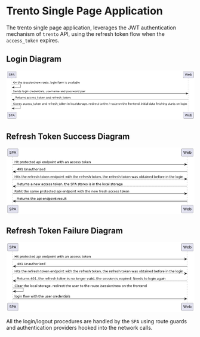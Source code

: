 # Trento Single Page Application

The trento single page application, leverages the JWT authentication mechanism of `trento` API, using the refresh token flow when the `access_token` expires.

## Login Diagram

![Login diagram](../assets/trento-spa-login.png)

## Refresh Token Success Diagram

![Refresh token success diagram](../assets/trento-spa-refresh.png)

## Refresh Token Failure Diagram

![Refresh token failure diagram](../assets/trento-spa-refresh-failed.png)


All the login/logout procedures are handled by the `SPA` using route guards and authentication providers hooked into the network calls.

